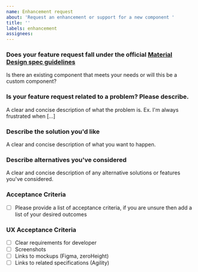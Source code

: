 ```yaml
---
name: Enhancement request
about: 'Request an enhancement or support for a new component '
title: ''
labels: enhancement
assignees:
---
```


### Does your feature request fall under the official [Material Design spec guidelines](https://material.google.com)

Is there an existing component that meets your needs or will this be a custom component?

### Is your feature request related to a problem? Please describe.

A clear and concise description of what the problem is. Ex. I'm always frustrated when [...]

### Describe the solution you'd like

A clear and concise description of what you want to happen.

### Describe alternatives you've considered

A clear and concise description of any alternative solutions or features you've considered.

### Acceptance Criteria

- [ ] Please provide a list of acceptance criteria, if you are unsure then add a list of your desired outcomes

### UX Acceptance Criteria

- [ ] Clear requirements for developer
- [ ] Screenshots
- [ ] Links to mockups (Figma, zeroHeight)
- [ ] Links to related specifications (Agility)
